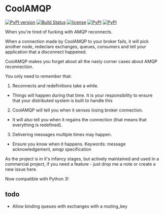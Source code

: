 CoolAMQP
========
[![PyPI version](https://badge.fury.io/py/CoolAMQP.svg)](https://badge.fury.io/py/CoolAMQP)
[![Build Status](https://travis-ci.org/smok-serwis/coolamqp.svg)](https://travis-ci.org/smok-serwis/coolamqp)
[![license](https://img.shields.io/github/license/mashape/apistatus.svg)]()
[![PyPI](https://img.shields.io/pypi/pyversions/CoolAMQP.svg)]()
[![PyPI](https://img.shields.io/pypi/implementation/CoolAMQP.svg)]()

When you're tired of fucking with AMQP reconnects.

When a connection made by CoolAMQP to your broker fails, it will pick another
node, redeclare exchanges, queues, consumers and tell your application that
a disconnect happened.

CoolAMQP makes you forget about all the nasty corner cases about AMQP reconnection.

You only need to remember that:

1. Reconnects and redefinitions take a while.
 * Things will happen during that time. It is your responsibility to ensure that your distributed system is built to handle this
2. CoolAMQP will tell you when it senses losing broker connection.
 * It will also tell you when it regains the connection (that means that everything is redefined).
3. Delivering messages multiple times may happen.
 * Ensure you know when it happens. Keywords: message acknowledgement, amqp specification

As the project is in it's infancy stages, but actively maintained and used in a commercial project,
if you need a feature - just drop me a note or create a new issue here.


Now compatible with Python 3!

todo
----
* Allow binding queues with exchanges with a routing_key